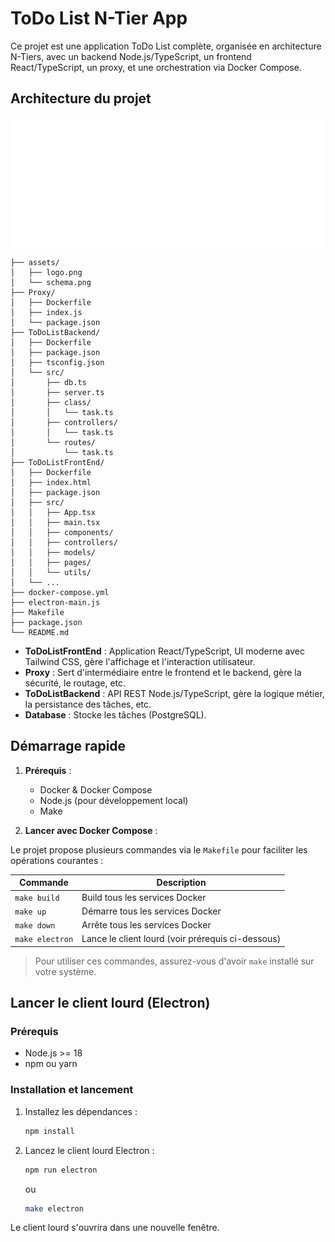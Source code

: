 # ToDo List N-Tier App

Ce projet est une application ToDo List complète, organisée en architecture N-Tiers, avec un backend Node.js/TypeScript, un frontend React/TypeScript, un proxy, et une orchestration via Docker Compose.

## Architecture du projet

![Schéma Architecture](assets/schema.png)

```text
├── assets/
│   ├── logo.png
│   └── schema.png
├── Proxy/
│   ├── Dockerfile
│   ├── index.js
│   └── package.json
├── ToDoListBackend/
│   ├── Dockerfile
│   ├── package.json
│   ├── tsconfig.json
│   └── src/
│       ├── db.ts
│       ├── server.ts
│       ├── class/
│       │   └── task.ts
│       ├── controllers/
│       │   └── task.ts
│       └── routes/
│           └── task.ts
├── ToDoListFrontEnd/
│   ├── Dockerfile
│   ├── index.html
│   ├── package.json
│   ├── src/
│   │   ├── App.tsx
│   │   ├── main.tsx
│   │   ├── components/
│   │   ├── controllers/
│   │   ├── models/
│   │   ├── pages/
│   │   └── utils/
│   └── ...
├── docker-compose.yml
├── electron-main.js
├── Makefile
├── package.json
└── README.md
```

- **ToDoListFrontEnd** : Application React/TypeScript, UI moderne avec Tailwind CSS, gère l'affichage et l'interaction utilisateur.
- **Proxy** : Sert d'intermédiaire entre le frontend et le backend, gère la sécurité, le routage, etc.
- **ToDoListBackend** : API REST Node.js/TypeScript, gère la logique métier, la persistance des tâches, etc.
- **Database** : Stocke les tâches (PostgreSQL).

## Démarrage rapide

1. **Prérequis** :

   - Docker & Docker Compose
   - Node.js (pour développement local)
   - Make

2. **Lancer avec Docker Compose** :

Le projet propose plusieurs commandes via le `Makefile` pour faciliter les opérations courantes :

| Commande        | Description                                       |
| --------------- | ------------------------------------------------- |
| `make build`    | Build tous les services Docker                    |
| `make up`       | Démarre tous les services Docker                  |
| `make down`     | Arrête tous les services Docker                   |
| `make electron` | Lance le client lourd (voir prérequis ci-dessous) |

> Pour utiliser ces commandes, assurez-vous d'avoir `make` installé sur votre système.

## Lancer le client lourd (Electron)

### Prérequis

- Node.js >= 18
- npm ou yarn

### Installation et lancement

1. Installez les dépendances :
   ```sh
   npm install
   ```
2. Lancez le client lourd Electron :

   ```sh
   npm run electron
   ```

   ou

   ```sh
   make electron
   ```

Le client lourd s'ouvrira dans une nouvelle fenêtre.
